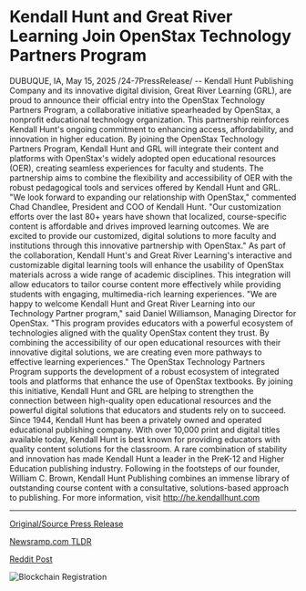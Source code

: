 # Kendall Hunt and Great River Learning Join OpenStax Technology Partners Program

DUBUQUE, IA, May 15, 2025 /24-7PressRelease/ -- Kendall Hunt Publishing Company and its innovative digital division, Great River Learning (GRL), are proud to announce their official entry into the OpenStax Technology Partners Program, a collaborative initiative spearheaded by OpenStax, a nonprofit educational technology organization. This partnership reinforces Kendall Hunt's ongoing commitment to enhancing access, affordability, and innovation in higher education.  By joining the OpenStax Technology Partners Program, Kendall Hunt and GRL will integrate their content and platforms with OpenStax's widely adopted open educational resources (OER), creating seamless experiences for faculty and students. The partnership aims to combine the flexibility and accessibility of OER with the robust pedagogical tools and services offered by Kendall Hunt and GRL.  "We look forward to expanding our relationship with OpenStax," commented Chad Chandlee, President and COO of Kendall Hunt. "Our customization efforts over the last 80+ years have shown that localized, course-specific content is affordable and drives improved learning outcomes. We are excited to provide our customized, digital solutions to more faculty and institutions through this innovative partnership with OpenStax."  As part of the collaboration, Kendall Hunt's and Great River Learning's interactive and customizable digital learning tools will enhance the usability of OpenStax materials across a wide range of academic disciplines. This integration will allow educators to tailor course content more effectively while providing students with engaging, multimedia-rich learning experiences.  "We are happy to welcome Kendall Hunt and Great River Learning into our Technology Partner program," said Daniel Williamson, Managing Director for OpenStax. "This program provides educators with a powerful ecosystem of technologies aligned with the quality OpenStax content they trust. By combining the accessibility of our open educational resources with their innovative digital solutions, we are creating even more pathways to effective learning experiences."  The OpenStax Technology Partners Program supports the development of a robust ecosystem of integrated tools and platforms that enhance the use of OpenStax textbooks. By joining this initiative, Kendall Hunt and GRL are helping to strengthen the connection between high-quality open educational resources and the powerful digital solutions that educators and students rely on to succeed.  Since 1944, Kendall Hunt has been a privately owned and operated educational publishing company. With over 10,000 print and digital titles available today, Kendall Hunt is best known for providing educators with quality content solutions for the classroom. A rare combination of stability and innovation has made Kendall Hunt a leader in the PreK-12 and Higher Education publishing industry. Following in the footsteps of our founder, William C. Brown, Kendall Hunt Publishing combines an immense library of outstanding course content with a consultative, solutions-based approach to publishing. For more information, visit http://he.kendallhunt.com 

---

[Original/Source Press Release](https://www.24-7pressrelease.com/press-release/522795/kendall-hunt-and-great-river-learning-join-openstax-technology-partners-program)
                    

[Newsramp.com TLDR](https://newsramp.com/curated-news/kendall-hunt-and-great-river-learning-partner-with-openstax-to-enhance-higher-education-access/9426f2fb2f42253477021e232fa095ff) 

 



[Reddit Post](https://www.reddit.com/r/BookNews/comments/1kn2b5e/kendall_hunt_and_great_river_learning_partner/) 



![Blockchain Registration](https://cdn.newsramp.app/24-7PressRelease/qrcode/255/15/vastYcos.webp)